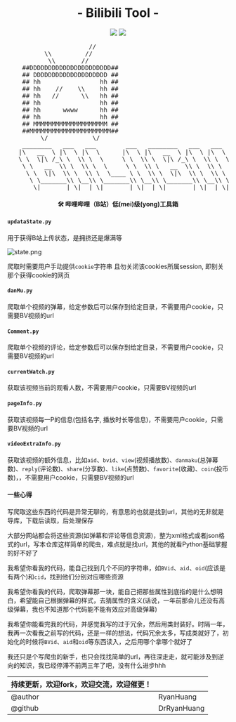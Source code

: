 <h1 align="center">- Bilibili Tool -</h1>

<p align="center">
<img src="https://img.shields.io/badge/version-V0.2-green.svg?longCache=true&style=for-the-badge">
<img src="https://img.shields.io/badge/license-GPL%20(%3E%3D%202)-blue.svg?longCache=true&style=for-the-badge">
</p>


<p align="center">
<pre>
                      //
          \\         //
           \\       //
    ##DDDDDDDDDDDDDDDDDDDDDD##
    ## DDDDDDDDDDDDDDDDDDDD ##
    ## hh                hh ##
    ## hh    //    \\    hh ##
    ## hh   //      \\   hh ##
    ## hh                hh ##
    ## hh      wwww      hh ##
    ## hh                hh ##
    ## MMMMMMMMMMMMMMMMMMMM ##
    ##MMMMMMMMMMMMMMMMMMMMMM##
         \/            \/
    ________   ___   ___        ___   ________   ___   ___        ___
   |\   __  \ |\  \ |\  \      |\  \ |\   __  \ |\  \ |\  \      |\  \
   \ \  \|\ /_\ \  \\ \  \     \ \  \\ \  \|\ /_\ \  \\ \  \     \ \  \
    \ \   __  \\ \  \\ \  \     \ \  \\ \   __  \\ \  \\ \  \     \ \  \
     \ \  \|\  \\ \  \\ \  \____ \ \  \\ \  \|\  \\ \  \\ \  \____ \ \  \
      \ \_______\\ \__\\ \_______\\ \__\\ \_______\\ \__\\ \_______\\ \__\
       \|_______| \|__| \|_______| \|__| \|_______| \|__| \|_______| \|__|
</pre>
</p>



<h4 align="center">🛠️ 哔哩哔哩（B站）低(mei)级(yong)工具箱</h4>





#### `updataState.py`

用于获得B站上传状态，是拥挤还是爆满等

![state.png](./src/state.png)

爬取时需要用户手动提供`cookie`字符串
且勿关闭该cookies所属session, 即别关那个获得cookie的网页



#### `danMu.py`
爬取单个视频的弹幕，给定参数后可以保存到给定目录，不需要用户cookie，只需要BV视频的url


#### `Comment.py`
爬取单个视频的评论，给定参数后可以保存到给定目录，不需要用户cookie，只需要BV视频的url


#### `currentWatch.py`
获取该视频当前的观看人数，不需要用户cookie，只需要BV视频的url


#### `pageInfo.py`
获取该视频每一P的信息(包括名字, 播放时长等信息)，不需要用户cookie，只需要BV视频的url


#### `videoExtraInfo.py`
获取该视频的额外信息，比如`aid`、`bvid`、`view`(视频播放数)、`danmaku`(总弹幕数)、`reply`(评论数)、`share`(分享数)、`like`(点赞数)、`favorite`(收藏)、`coin`(投币数)，，不需要用户cookie，只需要BV视频的url


#### 一些心得
写爬取这些东西的代码是异常无聊的，有意思的也就是找到url，其他的无非就是导库，下载后读取，后处理保存

大部分网站都会将这些资源(如弹幕和评论等信息资源)，整为xml格式或者json格式的url，写本仓库这样简单的爬虫，难点就是找url，其他的就看Python基础掌握的好不好了

我希望你看我的代码，能自己找到几个不同的字符串，如`BVid`、`aid`、`oid`(应该是有两个)和`cid`，找到他们分别对应哪些资源

我希望你看我的代码，爬取弹幕那一块，能自己把那些属性到底指的是什么想明白，希望能自己根据弹幕的样式，去猜属性的含义(话说，一年前那会儿还没有高级弹幕，我也不知道那个代码能不能有效应对高级弹幕)

我希望你能看完我的代码，并感觉我写的过于冗余，然后用类封装好。时隔一年，我再一次看我之前写的代码，还是一样的想法，代码冗余太多，写成类就好了，初始化的时候将`BVid`、`aid`和`oid`等东西读入，之后用哪个拿哪个就好了

我还只是个写爬虫的新手，也只会找找简单的url，再往深走走，就可能涉及到逆向的知识，我已经停滞不前两三年了吧，没有什么进步hhh




| 持续更新，欢迎fork，欢迎交流，欢迎催更！ |                       |
| ------------------------------ | --------------------- |
| @author                        | RyanHuang             |
| @github                        | DrRyanHuang           |




